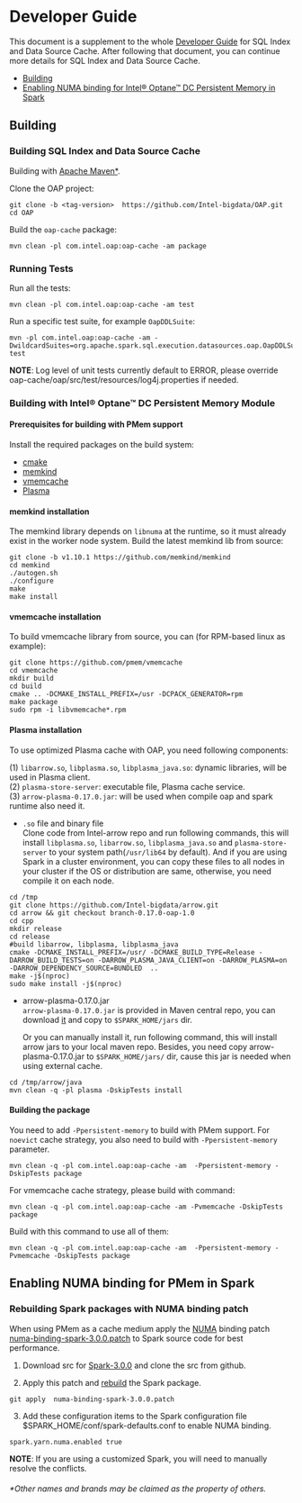 # Developer Guide

This document is a supplement to the whole [Developer Guide](../../../docs/Developer-Guide.md) for SQL Index and Data Source Cache.
After following that document, you can continue more details for SQL Index and Data Source Cache.

* [Building](#building)
* [Enabling NUMA binding for Intel® Optane™ DC Persistent Memory in Spark](#enabling-numa-binding-for-pmem-in-spark)

## Building

### Building SQL Index and  Data Source Cache 

Building with [Apache Maven\*](http://maven.apache.org/).

Clone the OAP project:

```
git clone -b <tag-version>  https://github.com/Intel-bigdata/OAP.git
cd OAP
```

Build the `oap-cache` package:

```
mvn clean -pl com.intel.oap:oap-cache -am package
```

### Running Tests

Run all the tests:
```
mvn clean -pl com.intel.oap:oap-cache -am test
```
Run a specific test suite, for example `OapDDLSuite`:
```
mvn -pl com.intel.oap:oap-cache -am -DwildcardSuites=org.apache.spark.sql.execution.datasources.oap.OapDDLSuite test
```
**NOTE**: Log level of unit tests currently default to ERROR, please override oap-cache/oap/src/test/resources/log4j.properties if needed.

### Building with Intel® Optane™ DC Persistent Memory Module

#### Prerequisites for building with PMem support

Install the required packages on the build system:

- [cmake](https://help.directadmin.com/item.php?id=494)
- [memkind](https://github.com/memkind/memkind/tree/v1.10.1)
- [vmemcache](https://github.com/pmem/vmemcache)
- [Plasma](http://arrow.apache.org/blog/2017/08/08/plasma-in-memory-object-store/)

####  memkind installation

The memkind library depends on `libnuma` at the runtime, so it must already exist in the worker node system. Build the latest memkind lib from source:

```
git clone -b v1.10.1 https://github.com/memkind/memkind
cd memkind
./autogen.sh
./configure
make
make install
``` 
#### vmemcache installation

To build vmemcache library from source, you can (for RPM-based linux as example):
```
git clone https://github.com/pmem/vmemcache
cd vmemcache
mkdir build
cd build
cmake .. -DCMAKE_INSTALL_PREFIX=/usr -DCPACK_GENERATOR=rpm
make package
sudo rpm -i libvmemcache*.rpm
```
#### Plasma installation

To use optimized Plasma cache with OAP, you need following components:  

   (1) `libarrow.so`, `libplasma.so`, `libplasma_java.so`: dynamic libraries, will be used in Plasma client.   
   (2) `plasma-store-server`: executable file, Plasma cache service.  
   (3) `arrow-plasma-0.17.0.jar`: will be used when compile oap and spark runtime also need it. 

- `.so` file and binary file  
  Clone code from Intel-arrow repo and run following commands, this will install `libplasma.so`, `libarrow.so`, `libplasma_java.so` and `plasma-store-server` to your system path(`/usr/lib64` by default). And if you are using Spark in a cluster environment, you can copy these files to all nodes in your cluster if the OS or distribution are same, otherwise, you need compile it on each node.
  
```
cd /tmp
git clone https://github.com/Intel-bigdata/arrow.git
cd arrow && git checkout branch-0.17.0-oap-1.0
cd cpp
mkdir release
cd release
#build libarrow, libplasma, libplasma_java
cmake -DCMAKE_INSTALL_PREFIX=/usr/ -DCMAKE_BUILD_TYPE=Release -DARROW_BUILD_TESTS=on -DARROW_PLASMA_JAVA_CLIENT=on -DARROW_PLASMA=on -DARROW_DEPENDENCY_SOURCE=BUNDLED  ..
make -j$(nproc)
sudo make install -j$(nproc)
```

- arrow-plasma-0.17.0.jar  
   `arrow-plasma-0.17.0.jar` is provided in Maven central repo, you can download [it](https://repo1.maven.org/maven2/com/intel/arrow/arrow-plasma/0.17.0/arrow-plasma-0.17.0.jar) and copy to `$SPARK_HOME/jars` dir.
   
   Or you can manually install it, run following command, this will install arrow jars to your local maven repo. Besides, you need copy arrow-plasma-0.17.0.jar to `$SPARK_HOME/jars/` dir, cause this jar is needed when using external cache.
   
```
cd /tmp/arrow/java
mvn clean -q -pl plasma -DskipTests install
```


#### Building the package
You need to add `-Ppersistent-memory` to build with PMem support. For `noevict` cache strategy, you also need to build with `-Ppersistent-memory` parameter.
```
mvn clean -q -pl com.intel.oap:oap-cache -am  -Ppersistent-memory -DskipTests package
```
For vmemcache cache strategy, please build with command:
```
mvn clean -q -pl com.intel.oap:oap-cache -am -Pvmemcache -DskipTests package
```
Build with this command to use all of them:
```
mvn clean -q -pl com.intel.oap:oap-cache -am  -Ppersistent-memory -Pvmemcache -DskipTests package
```

## Enabling NUMA binding for PMem in Spark

### Rebuilding Spark packages with NUMA binding patch 

When using PMem as a cache medium apply the [NUMA](https://www.kernel.org/doc/html/v4.18/vm/numa.html) binding patch [numa-binding-spark-3.0.0.patch](./numa-binding-spark-3.0.0.patch) to Spark source code for best performance.

1. Download src for [Spark-3.0.0](https://archive.apache.org/dist/spark/spark-3.0.0/spark-3.0.0.tgz) and clone the src from github.

2. Apply this patch and [rebuild](https://spark.apache.org/docs/latest/building-spark.html) the Spark package.

```
git apply  numa-binding-spark-3.0.0.patch
```

3. Add these configuration items to the Spark configuration file $SPARK_HOME/conf/spark-defaults.conf to enable NUMA binding.


```
spark.yarn.numa.enabled true 
```
**NOTE**: If you are using a customized Spark, you will need to manually resolve the conflicts.

###### \*Other names and brands may be claimed as the property of others.
